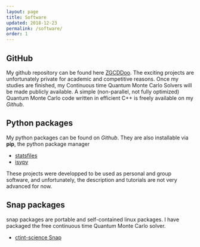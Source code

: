 ```yaml
---
layout: page
title: Software
updated: 2018-12-23
permalink: /software/
order: 1
---
```


## GitHub

My github repository can be found here [ZGCDDoo](https://github.com/ZGCDDoo).
The exciting projects are unfortunately private for academic and competitive reasons. Once my studies are finished, my Continuous time Quantum Monte Carlo Solvers will be made publicly available. A simple (non-parallel, not fully optimized) Quantum Monte Carlo code written in efficient C++ is freely available on my *Github*.

## Python packages
My python packages can be found on *Github*. They are also installable via **pip**, the python package manager

 - [statsfiles](https://pypi.org/project/statsfiles/)
 - [isypy](https://pypi.org/project/isypy/)
 <!-- - [mea](https://pypi.org/project/mea/)  -->

 These projects were developped to be used as personal and group software, and unfortunately, the description and tutorials are not very advanced for now.


## Snap packages

snap packages are portable and self-contained linux packages. I have packaged the free continuous time Quantum Monte Carlo solver.
- [ctint-science Snap](https://snapcraft.io/ctint-science)
